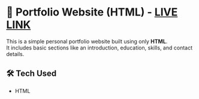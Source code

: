 # 💼 Portfolio Website (HTML) - [LIVE LINK](https://madhuri-bhumireddy-31.github.io/HTML-project/)

This is a simple personal portfolio website built using only **HTML**.  
It includes basic sections like an introduction, education, skills, and contact details.

## 🛠️ Tech Used
- HTML
